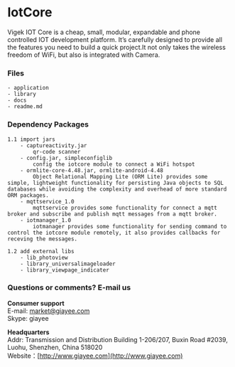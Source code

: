 # IotCore
Vigek IOT Core is a cheap, small, modular, expandable and phone controlled IOT development platform. It’s carefully designed to provide all the features you need to build a quick project.It not only takes the wireless freedom of WiFi, but also is integrated with Camera.

### Files
	- application
	- library
	- docs
	- readme.md

### Dependency Packages

	1.1 import jars
		- captureactivity.jar
			qr-code scanner
		- config.jar, simpleconfiglib   	
			config the iotcore module to connect a WiFi hotspot
		- ormlite-core-4.48.jar, ormlite-android-4.48
			Object Relational Mapping Lite (ORM Lite) provides some simple, lightweight functionality for persisting Java objects to SQL databases while avoiding the complexity and overhead of more standard ORM packages.
		- mqttservice_1.0
			mqttservice provides some functionality for connect a mqtt broker and subscribe and publish mqtt messages from a mqtt broker.
		- iotmanager_1.0
			iotmanager provides some functionality for sending command to control the iotcore module remotely, it also provides callbacks for receving the messages.
		
	1.2 add external libs
		- lib_photoview
		- library_universalimageloader
		- library_viewpage_indicater
		
### Questions or comments? E-mail us ###

**Consumer support**   
	E-mail: market@giayee.com  
	Skype:  giayee  
	
**Headquarters**  
	Addr: Transmission and Distribution Building 1-206/207, Buxin Road #2039, Luohu, Shenzhen, China 518020    
	Website：[http://www.giayee.com](http://www.giayee.com)    